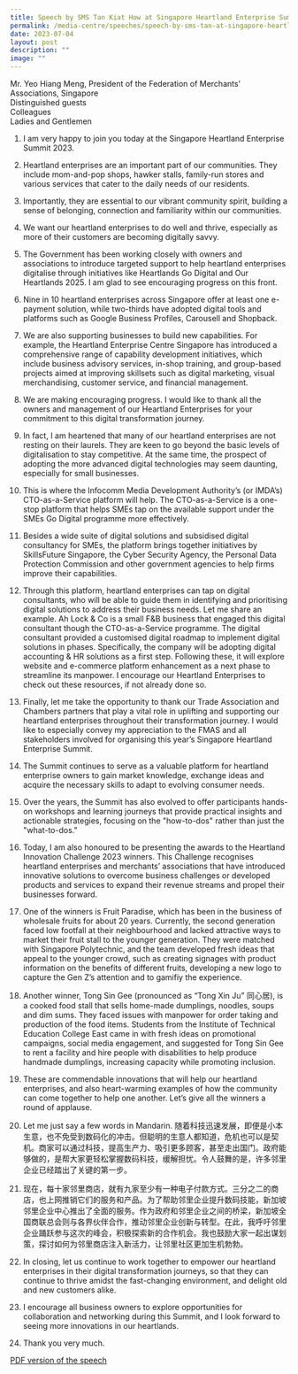 ```yaml
---
title: Speech by SMS Tan Kiat How at Singapore Heartland Enterprise Summit 2023
permalink: /media-centre/speeches/speech-by-sms-tan-at-singapore-heartland-enterprise-summit-2023/
date: 2023-07-04
layout: post
description: ""
image: ""
---
```

Mr. Yeo Hiang Meng, President of the Federation of Merchants’ Associations, Singapore  
Distinguished guests  
Colleagues  
Ladies and Gentlemen  
  
1. I am very happy to join you today at the Singapore Heartland Enterprise Summit 2023.   
  
2. Heartland enterprises are an important part of our communities. They include mom-and-pop shops, hawker stalls, family-run stores and various services that cater to the daily needs of our residents.  
  
3. Importantly, they are essential to our vibrant community spirit, building a sense of belonging, connection and familiarity within our communities.  
  
4. We want our heartland enterprises to do well and thrive, especially as more of their customers are becoming digitally savvy.   
  
5. The Government has been working closely with owners and associations to introduce targeted support to help heartland enterprises digitalise through initiatives like Heartlands Go Digital and Our Heartlands 2025. I am glad to see encouraging progress on this front.   
  
6. Nine in 10 heartland enterprises across Singapore offer at least one e-payment solution, while two-thirds have adopted digital tools and platforms such as Google Business Profiles, Carousell and Shopback.   
  
7. We are also supporting businesses to build new capabilities. For example, the Heartland Enterprise Centre Singapore has introduced a comprehensive range of capability development initiatives, which include business advisory services, in-shop training, and group-based projects aimed at improving skillsets such as digital marketing, visual merchandising, customer service, and financial management.  
  
8. We are making encouraging progress. I would like to thank all the owners and management of our Heartland Enterprises for your commitment to this digital transformation journey.   
  
9. In fact, I am heartened that many of our heartland enterprises are not resting on their laurels. They are keen to go beyond the basic levels of digitalisation to stay competitive. At the same time, the prospect of adopting the more advanced digital technologies may seem daunting, especially for small businesses.   
  
10. This is where the Infocomm Media Development Authority’s (or IMDA’s) CTO-as-a-Service platform will help. The CTO-as-a-Service is a one-stop platform that helps SMEs tap on the available support under the SMEs Go Digital programme more effectively.   
  
11. Besides a wide suite of digital solutions and subsidised digital consultancy for SMEs, the platform brings together initiatives by SkillsFuture Singapore, the Cyber Security Agency, the Personal Data Protection Commission and other government agencies to help firms improve their capabilities.   
  
12. Through this platform, heartland enterprises can tap on digital consultants, who will be able to guide them in identifying and prioritising digital solutions to address their business needs. Let me share an example. Ah Lock & Co is a small F&B business that engaged this digital consultant though the CTO-as-a-Service programme. The digital consultant provided a customised digital roadmap to implement digital solutions in phases. Specifically, the company will be adopting digital accounting & HR solutions as a first step. Following these, it will explore website and e-commerce platform enhancement as a next phase to streamline its manpower. I encourage our Heartland Enterprises to check out these resources, if not already done so.  
  
13. Finally, let me take the opportunity to thank our Trade Association and Chambers partners that play a vital role in uplifting and supporting our heartland enterprises throughout their transformation journey. I would like to especially convey my appreciation to the FMAS and all stakeholders involved for organising this year’s Singapore Heartland Enterprise Summit.   
  
14. The Summit continues to serve as a valuable platform for heartland enterprise owners to gain market knowledge, exchange ideas and acquire the necessary skills to adapt to evolving consumer needs.   
  
15. Over the years, the Summit has also evolved to offer participants hands-on workshops and learning journeys that provide practical insights and actionable strategies, focusing on the "how-to-dos" rather than just the "what-to-dos."   
  
16. Today, I am also honoured to be presenting the awards to the Heartland Innovation Challenge 2023 winners. This Challenge recognises heartland enterprises and merchants’ associations that have introduced innovative solutions to overcome business challenges or developed products and services to expand their revenue streams and propel their businesses forward.   
  
17. One of the winners is Fruit Paradise, which has been in the business of wholesale fruits for about 20 years. Currently, the second generation faced low footfall at their neighbourhood and lacked attractive ways to market their fruit stall to the younger generation. They were matched with Singapore Polytechnic, and the team developed fresh ideas that appeal to the younger crowd, such as creating signages with product information on the benefits of different fruits, developing a new logo to capture the Gen Z’s attention and to gamifiy the experience.   
  
18. Another winner, Tong Sin Gee (pronounced as “Tong Xin Ju” 同心居), is a cooked food stall that sells home-made dumplings, noodles, soups and dim sums. They faced issues with manpower for order taking and production of the food items. Students from the Institute of Technical Education College East came in with fresh ideas on promotional campaigns, social media engagement, and suggested for Tong Sin Gee to rent a facility and hire people with disabilities to help produce handmade dumplings, increasing capacity while promoting inclusion.  
  
19. These are commendable innovations that will help our heartland enterprises, and also heart-warming examples of how the community can come together to help one another. Let’s give all the winners a round of applause.   
  
20. Let me just say a few words in Mandarin. 随着科技迅速发展，即便是小本生意，也不免受到数码化的冲击。但聪明的生意人都知道，危机也可以是契机。商家可以通过科技，提高生产力、吸引更多顾客，甚至走出国门。政府能够做的，是帮大家更轻松掌握数码科技，缓解担忧。令人鼓舞的是，许多邻里企业已经踏出了关键的第一步。  
  
21. 现在，每十家邻里商店，就有九家至少有一种电子付款方式。三分之二的商店，也上网推销它们的服务和产品。为了帮助邻里企业提升数码技能，新加坡邻里企业中心推出了全面的服务。作为政府和邻里企业之间的桥梁，新加坡全国商联总会则与各界伙伴合作，推动邻里企业创新与转型。在此，我呼吁邻里企业踊跃参与这次的峰会，积极探索新的合作机会。我也鼓励大家一起出谋划策，探讨如何为邻里商店注入新活力，让邻里社区更加生机勃勃。  
  
22. In closing, let us continue to work together to empower our heartland enterprises in their digital transformation journeys, so that they can continue to thrive amidst the fast-changing environment, and delight old and new customers alike.   
  
23. I encourage all business owners to explore opportunities for collaboration and networking during this Summit, and I look forward to seeing more innovations in our heartlands.  
  
24. Thank you very much.

[PDF version of the speech](/files/Speeches%202023/transcript%20of%20speech%20by%20sms%20tan%20kiat%20how%20at%20singapore%20heartland%20enterprise%20summit%202023%20(4%20jul).pdf)